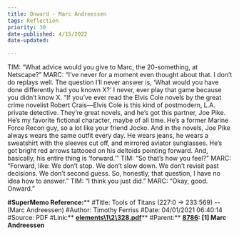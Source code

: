 ```yaml
---
title: Onward - Marc Andreessen
tags: Reflection
priority: 30
date-published: 4/15/2022
date-updated: 

---
```




TIM: “What advice would you give to Marc, the 20-something, at Netscape?” 
 MARC: “I’ve never for a moment even thought about that. I don’t do replays well. The question I’ll never answer is, ‘What would you have done differently had you known X?’ I never, ever play that game because you didn’t know X. 
 “If you’ve ever read the Elvis Cole novels by the great crime  novelist Robert Crais—Elvis Cole is this kind of postmodern, L.A.  private detective. They’re great novels, and he’s got this partner, Joe Pike. He’s my favorite fictional character, maybe of all time. He’s a former Marine Force Recon guy, so a lot like your friend Jocko. And  in the novels, Joe Pike always wears the same outfit every day. He  wears jeans, he wears a sweatshirt with the sleeves cut off, and  mirrored aviator sunglasses. He’s got bright red arrows tattooed on  his deltoids pointing forward. And, basically, his entire thing is  ‘forward.’” 
 TIM: “So that’s how you feel?” 
 MARC: “Forward, like: We don’t stop. We don’t slow down. We don’t revisit past decisions. We don’t second guess. So, honestly, that question, I have no idea how to answer.” 
 TIM: “I think you just did.” 
 MARC: “Okay, good. Onward.” 







**#SuperMemo Reference:****
 \#Title: Tools of Titans (227:0 -> 233:569) -- (Marc Andreessen)
 \#Author: Timothy Ferriss
 \#Date: 04/01/2021 06:40:14
 \#Source: PDF
 \#Link:** [**elements\1\2\328.pdf**](elements\\1\\2\\328.pdf)**
 \#Parent:** [**8786**](SuperMemoElementNo=(8786))**: [1] Marc Andreessen**